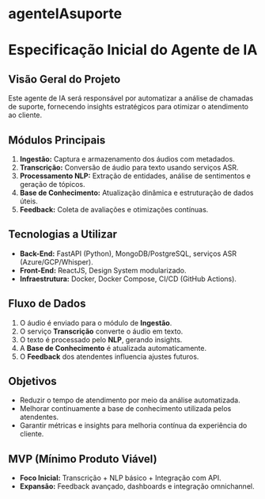 # agenteIAsuporte
# Especificação Inicial do Agente de IA

## Visão Geral do Projeto
Este agente de IA será responsável por automatizar a análise de chamadas de suporte, fornecendo insights estratégicos para otimizar o atendimento ao cliente.

## Módulos Principais
1. **Ingestão:** Captura e armazenamento dos áudios com metadados.
2. **Transcrição:** Conversão de áudio para texto usando serviços ASR.
3. **Processamento NLP:** Extração de entidades, análise de sentimentos e geração de tópicos.
4. **Base de Conhecimento:** Atualização dinâmica e estruturação de dados úteis.
5. **Feedback:** Coleta de avaliações e otimizações contínuas.

## Tecnologias a Utilizar
- **Back-End:** FastAPI (Python), MongoDB/PostgreSQL, serviços ASR (Azure/GCP/Whisper).
- **Front-End:** ReactJS, Design System modularizado.
- **Infraestrutura:** Docker, Docker Compose, CI/CD (GitHub Actions).

## Fluxo de Dados
1. O áudio é enviado para o módulo de **Ingestão**.
2. O serviço **Transcrição** converte o áudio em texto.
3. O texto é processado pelo **NLP**, gerando insights.
4. A **Base de Conhecimento** é atualizada automaticamente.
5. O **Feedback** dos atendentes influencia ajustes futuros.

## Objetivos
- Reduzir o tempo de atendimento por meio da análise automatizada.
- Melhorar continuamente a base de conhecimento utilizada pelos atendentes.
- Garantir métricas e insights para melhoria contínua da experiência do cliente.

## MVP (Mínimo Produto Viável)
- **Foco Inicial:** Transcrição + NLP básico + Integração com API.
- **Expansão:** Feedback avançado, dashboards e integração omnichannel.

